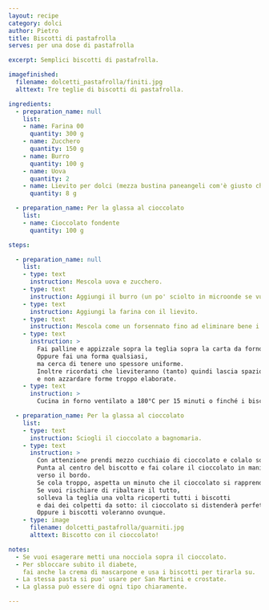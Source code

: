 ```yaml
---
layout: recipe
category: dolci
author: Pietro
title: Biscotti di pastafrolla
serves: per una dose di pastafrolla

excerpt: Semplici biscotti di pastafrolla.

imagefinished:
  filename: dolcetti_pastafrolla/finiti.jpg
  alttext: Tre teglie di biscotti di pastafrolla.

ingredients:
  - preparation_name: null
    list:
    - name: Farina 00
      quantity: 300 g
    - name: Zucchero
      quantity: 150 g
    - name: Burro
      quantity: 100 g
    - name: Uova
      quantity: 2
    - name: Lievito per dolci (mezza bustina paneangeli com'è giusto che sia)
      quantity: 8 g

  - preparation_name: Per la glassa al cioccolato
    list:
    - name: Cioccolato fondente
      quantity: 100 g

steps:

  - preparation_name: null
    list:
    - type: text
      instruction: Mescola uova e zucchero.
    - type: text
      instruction: Aggiungi il burro (un po' sciolto in microonde se vuoi).
    - type: text
      instruction: Aggiungi la farina con il lievito.
    - type: text
      instruction: Mescola come un forsennato fino ad eliminare bene i grumi.
    - type: text
      instruction: >
        Fai palline e appizzale sopra la teglia sopra la carta da forno.
        Oppure fai una forma qualsiasi,
        ma cerca di tenere uno spessore uniforme.
        Inoltre ricordati che lieviteranno (tanto) quindi lascia spazio tra i biscotti
        e non azzardare forme troppo elaborate.
    - type: text
      instruction: >
        Cucina in forno ventilato a 180°C per 15 minuti o finché i biscotti sono leggermente dorati.

  - preparation_name: Per la glassa al cioccolato
    list:
    - type: text
      instruction: Sciogli il cioccolato a bagnomaria.
    - type: text
      instruction: >
        Con attenzione prendi mezzo cucchiaio di cioccolato e colalo sopra un biscotto.
        Punta al centro del biscotto e fai colare il cioccolato in maniera uniforme
        verso il bordo.
        Se cola troppo, aspetta un minuto che il cioccolato si rapprenda un po'.
        Se vuoi rischiare di ribaltare il tutto,
        solleva la teglia una volta ricoperti tutti i biscotti
        e dai dei colpetti da sotto: il cioccolato si distenderà perfettamente.
        Oppure i biscotti voleranno ovunque.
    - type: image
      filename: dolcetti_pastafrolla/guarniti.jpg
      alttext: Biscotto con il cioccolato!

notes:
  - Se vuoi esagerare metti una nocciola sopra il cioccolato.
  - Per sbloccare subito il diabete,
    fai anche la crema di mascarpone e usa i biscotti per tirarla su.
  - La stessa pasta si puo' usare per San Martini e crostate.
  - La glassa può essere di ogni tipo chiaramente.

---
```

